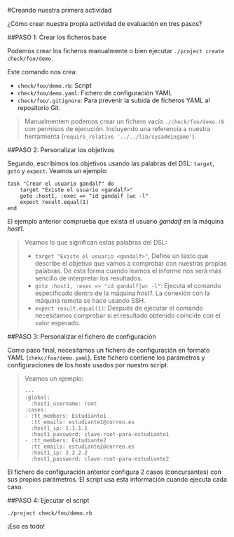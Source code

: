 
#Creando nuestra primera actividad

¿Cómo crear nuestra propia actividad de evaluación en tres pasos?

##PASO 1: Crear los ficheros base

Podemos crear los ficheros manualmente o bien ejecutar `./project create check/foo/demo`.

Este comando nos crea:
* `check/foo/demo.rb`: Script
* `check/foo/demo.yaml`: Fichero de configuración YAML
* `check/foo/.gitignore`: Para prevenir la subida de ficheros YAML al repositorio Git.

> Manualmentem podemos crear un fichero vacío `./check/foo/demo.rb` con permisos de ejecución. 
Incluyendo una referencia a nuestra herramienta (`require_relative '../../lib/sysadmingame'`).

##PASO 2: Personalizar los objetivos

Segundo, escribimos los objetivos usando las palabras del DSL: 
`target`, `goto` y `expect`. Veamos un ejemplo:

```
task "Crear el usuario gandalf" do
	target "Existe el usuario <gandalf>"
	goto :host1, :exec => "id gandalf |wc -l"
	expect result.equal(1)
end
```

El ejemplo anterior comprueba que exista el usuario *gandalf* en la máquina *host1*.

> Veamos lo que significan estas palabras del DSL:
> * `target "Existe el usuario <gandalf>"`, Define un texto que describe el objetivo
que vamos a comprobar con nuestras propias palabras. De esta forma cuando
leamos el informe nos será más sencillo de interpretar los resultados.
> * `goto :host1, :exec => "id gandalf|wc -l"`: Ejecuta el comando especificado
dentro de la máquina *host1*. La conexión con la máquina remota se hace usando 
SSH. 
> * `expect result.equal(1)`: Después de ejecutar el comando necesitamos
comprobar si el resultado obtenido coincide con el valor esperado.

##PASO 3: Personalizar el fichero de configuración

Como paso final, necesitamos un fichero de configuración en formato YAML
(`chekc/foo/demo.yaml`). Este fichero contiene los parámetros y configuraciones 
de los hosts usados por nuestro script.

> Veamos un ejemplo: 
> 
> ```
> ---
> :global:
>   :host1_username: root
> :cases:
> - :tt_members: Estudiante1
>   :tt_emails: estudiante1@correo.es
>   :host1_ip: 1.1.1.1
>   :host1_password: clave-root-para-estudiante1
> - :tt_members: Estudiante2
>   :tt_emails: estudiante2@correo.es
>   :host1_ip: 2.2.2.2
>   :host1_password: clave-root-para-estudiante2
> ```

El fichero de configuración anterior configura 2 casos (concursantes) 
con sus propios parámetros. El script usa esta información cuando ejecuta cada caso.

##PASO 4: Ejecutar el script

`./project check/foo/demo.rb`

¡Eso es todo!


